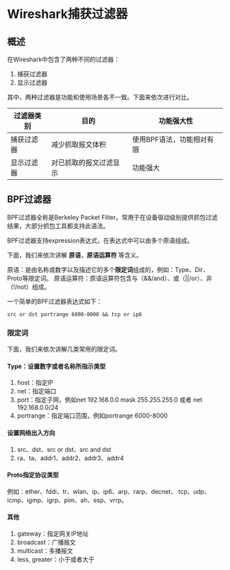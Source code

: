 # Wireshark捕获过滤器## 概述在Wireshark中包含了两种不同的过滤器：1. 捕获过滤器2. 显示过滤器其中，两种过滤器是功能和使用场景各不一致。下面来依次进行对比。|过滤器类别|目的|功能强大性||---|---|---||捕获过滤器|减少抓取报文体积|使用BPF语法，功能相对有限||显示过滤器|对已抓取的报文过滤显示|功能强大|## BPF过滤器BPF过滤器全称是Berkeley Packet Filter。常用于在设备驱动级别提供抓包过滤结果，大部分抓包工具都支持此语法。BPF过滤器支持expression表达式，在表达式中可以由多个原语组成。下面，我们来依次讲解 **原语**，**原语运算符** 等含义。原语：是由名称或数字以及描述它的多个**限定词**组成的，例如：Type、Dir、Proto等限定词。原语运算符：原语运算符包含与（&&/and）、或（||/or）、非（!/not）组成。一个简单的BPF过滤器表达式如下：```src or dst portrange 6000-8000 && tcp or ip6```### 限定词下面，我们来依次讲解几类常用的限定词。#### Type：设置数字或者名称所指示类型1. host：指定IP2. net：指定端口3. port：指定子网，例如net 192.168.0.0 mask 255.255.255.0 或者 net 192.168.0.0/244. portrange：指定端口范围，例如portrange 6000-8000#### 设置网络出入方向1. src、dst、src or dst、src and dst2. ra、ta、addr1、addr2、addr3、addr4#### Proto指定协议类型例如：ether、fddi、tr、wlan、ip、ip6、arp、rarp、decnet、tcp、udp、icmp、igmp、igrp、pim、ah、esp、vrrp。#### 其他1. gateway：指定网关IP地址2. broadcast：广播报文3. multicast：多播报文4. less, greater：小于或者大于